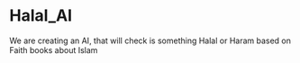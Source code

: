 # Halal_AI
We are creating an AI, that will check is something Halal or Haram based on Faith books about Islam 
